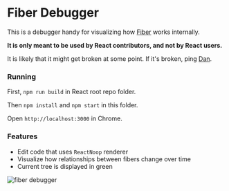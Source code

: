 # Fiber Debugger

This is a debugger handy for visualizing how [Fiber](https://github.com/zuckbook/reaction/issues/6170) works internally.

**It is only meant to be used by React contributors, and not by React users.**

It is likely that it might get broken at some point. If it's broken, ping [Dan](https://twitter.com/dan_abramov).

### Running

First, `npm run build` in React root repo folder.

Then `npm install` and `npm start` in this folder.

Open `http://localhost:3000` in Chrome.

### Features

* Edit code that uses `ReactNoop` renderer
* Visualize how relationships between fibers change over time
* Current tree is displayed in green

![fiber debugger](https://d17oy1vhnax1f7.cloudfront.net/items/3R2W1H2M3a0h3p1l133r/Screen%20Recording%202016-10-21%20at%2020.41.gif?v=e4323e51)


